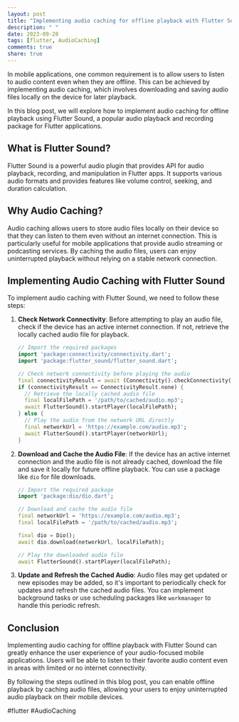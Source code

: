 ```yaml
---
layout: post
title: "Implementing audio caching for offline playback with Flutter Sound"
description: " "
date: 2023-09-28
tags: [flutter, AudioCaching]
comments: true
share: true
---
```


In mobile applications, one common requirement is to allow users to listen to audio content even when they are offline. This can be achieved by implementing audio caching, which involves downloading and saving audio files locally on the device for later playback.

In this blog post, we will explore how to implement audio caching for offline playback using Flutter Sound, a popular audio playback and recording package for Flutter applications.

## What is Flutter Sound?

Flutter Sound is a powerful audio plugin that provides API for audio playback, recording, and manipulation in Flutter apps. It supports various audio formats and provides features like volume control, seeking, and duration calculation.

## Why Audio Caching?

Audio caching allows users to store audio files locally on their device so that they can listen to them even without an internet connection. This is particularly useful for mobile applications that provide audio streaming or podcasting services. By caching the audio files, users can enjoy uninterrupted playback without relying on a stable network connection.

## Implementing Audio Caching with Flutter Sound

To implement audio caching with Flutter Sound, we need to follow these steps:

1. **Check Network Connectivity**: Before attempting to play an audio file, check if the device has an active internet connection. If not, retrieve the locally cached audio file for playback.
   
   ```dart
   // Import the required packages
   import 'package:connectivity/connectivity.dart';
   import 'package:flutter_sound/flutter_sound.dart';
   
   // Check network connectivity before playing the audio
   final connectivityResult = await (Connectivity().checkConnectivity());
   if (connectivityResult == ConnectivityResult.none) {
     // Retrieve the locally cached audio file
     final localFilePath = '/path/to/cached/audio.mp3';
     await FlutterSound().startPlayer(localFilePath);
   } else {
     // Play the audio from the network URL directly
     final networkUrl = 'https://example.com/audio.mp3';
     await FlutterSound().startPlayer(networkUrl);
   }
   ```

2. **Download and Cache the Audio File**: If the device has an active internet connection and the audio file is not already cached, download the file and save it locally for future offline playback. You can use a package like `dio` for file downloads.

   ```dart
   // Import the required package
   import 'package:dio/dio.dart';
   
   // Download and cache the audio file
   final networkUrl = 'https://example.com/audio.mp3';
   final localFilePath = '/path/to/cached/audio.mp3';
   
   final dio = Dio();
   await dio.download(networkUrl, localFilePath);
   
   // Play the downloaded audio file
   await FlutterSound().startPlayer(localFilePath);
   ```

3. **Update and Refresh the Cached Audio**: Audio files may get updated or new episodes may be added, so it's important to periodically check for updates and refresh the cached audio files. You can implement background tasks or use scheduling packages like `workmanager` to handle this periodic refresh.

## Conclusion

Implementing audio caching for offline playback with Flutter Sound can greatly enhance the user experience of your audio-focused mobile applications. Users will be able to listen to their favorite audio content even in areas with limited or no internet connectivity.

By following the steps outlined in this blog post, you can enable offline playback by caching audio files, allowing your users to enjoy uninterrupted audio playback on their mobile devices.

#flutter #AudioCaching